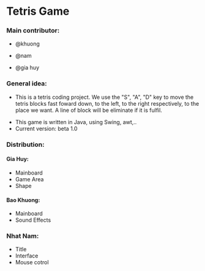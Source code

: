 # **Tetris Game**
### **Main contributor:**
* @khuong
- @nam
+ @gia huy
### General idea:
- This is a tetris coding project. We use the "S", "A", "D" key to move the tetris blocks  fast foward down, to the left, to the right respectively, to the place we want. A line of block will be eliminate if it is fulfil.
+ This game is written in Java, using Swing, awt,..
+ Current version: beta 1.0
### Distribution:
#### Gia Huy:
- Mainboard
- Game Area
- Shape
#### Bao Khuong:
- Mainboard
- Sound Effects

### Nhat Nam:
- Title
- Interface
- Mouse cotrol



